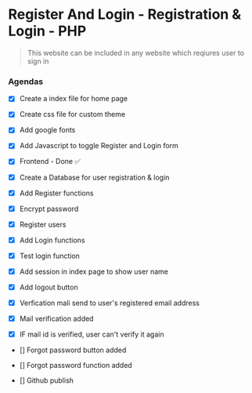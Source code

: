 # Register And Login - Registration & Login - PHP

> This website can be included in any website which reqiures user to sign in

### Agendas

- [x] Create a index file for home page
- [x] Create css file for custom theme
- [x] Add google fonts
- [x] Add Javascript to toggle Register and Login form

- [x] Frontend - Done ✅

- [x] Create a Database for user registration & login
- [x] Add Register functions
- [x] Encrypt password
- [x] Register users
- [x] Add Login functions
- [x] Test login function
- [x] Add session in index page to show user name
- [x] Add logout button

- [x] Verfication mali send to user's registered email address
- [x] Mail verification added
- [x] IF mail id is verified, user can't verify it again

- [] Forgot password button added
- [] Forgot password function added

- [] Github publish
